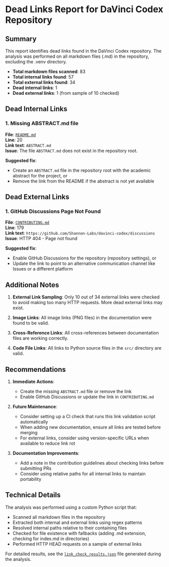 # Dead Links Report for DaVinci Codex Repository

## Summary

This report identifies dead links found in the DaVinci Codex repository. The analysis was performed on all markdown files (.md) in the repository, excluding the .venv directory.

- **Total markdown files scanned**: 83
- **Total internal links found**: 57
- **Total external links found**: 34
- **Dead internal links**: 1
- **Dead external links**: 1 (from sample of 10 checked)

## Dead Internal Links

### 1. Missing ABSTRACT.md file

**File**: [`README.md`](README.md:20)  
**Line**: 20  
**Link text**: `ABSTRACT.md`  
**Issue**: The file `ABSTRACT.md` does not exist in the repository root.

**Suggested fix**: 
- Create an `ABSTRACT.md` file in the repository root with the academic abstract for the project, or
- Remove the link from the README if the abstract is not yet available

## Dead External Links

### 1. GitHub Discussions Page Not Found

**File**: [`CONTRIBUTING.md`](CONTRIBUTING.md:179)  
**Line**: 179  
**Link text**: `https://github.com/Shannon-Labs/davinci-codex/discussions`  
**Issue**: HTTP 404 - Page not found

**Suggested fix**: 
- Enable GitHub Discussions for the repository (repository settings), or
- Update the link to point to an alternative communication channel like Issues or a different platform

## Additional Notes

1. **External Link Sampling**: Only 10 out of 34 external links were checked to avoid making too many HTTP requests. More dead external links may exist.

2. **Image Links**: All image links (PNG files) in the documentation were found to be valid.

3. **Cross-Reference Links**: All cross-references between documentation files are working correctly.

4. **Code File Links**: All links to Python source files in the `src/` directory are valid.

## Recommendations

1. **Immediate Actions**:
   - Create the missing `ABSTRACT.md` file or remove the link
   - Enable GitHub Discussions or update the link in `CONTRIBUTING.md`

2. **Future Maintenance**:
   - Consider setting up a CI check that runs this link validation script automatically
   - When adding new documentation, ensure all links are tested before merging
   - For external links, consider using version-specific URLs when available to reduce link rot

3. **Documentation Improvements**:
   - Add a note in the contribution guidelines about checking links before submitting PRs
   - Consider using relative paths for all internal links to maintain portability

## Technical Details

The analysis was performed using a custom Python script that:
- Scanned all markdown files in the repository
- Extracted both internal and external links using regex patterns
- Resolved internal paths relative to their containing files
- Checked for file existence with fallbacks (adding .md extension, checking for index.md in directories)
- Performed HTTP HEAD requests on a sample of external links

For detailed results, see the [`link_check_results.json`](link_check_results.json) file generated during the analysis.